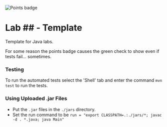 ![Points badge](../../blob/badges/.github/badges/points.svg)

# Lab ## - Template

Template for Java labs.

For some reason the points badge causes the green check to show even if tests fail... sometimes.

### Testing

To run the automated tests select the 'Shell' tab and enter the command `mvn test` to run the tests.

### Using Uploaded .jar Files

- Put the `.jar` files in the `./jars` directory.
- Set the run command to be `run = "export CLASSPATH=.:./jars/*; javac -d . *.java; java Main"`
